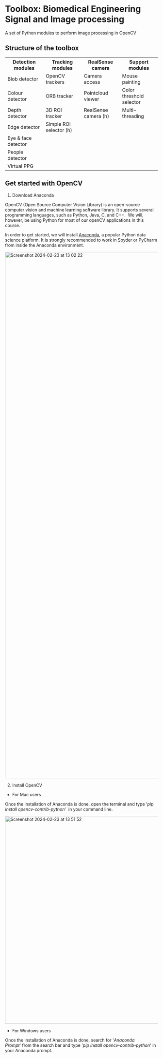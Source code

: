 # Toolbox: Biomedical Engineering Signal and Image processing

A set of Python modules to perform image processing in OpenCV

## Structure of the toolbox

<table style="width:100%">
  <tr>
    <th style="width:25%">Detection modules</th>
    <th style="width:25%">Tracking modules</th>
    <th style="width:25%">RealSense camera</th>
    <th style="width:25%">Support modules</th>
  </tr>
  <tr>
    <td>Blob detector</td>
    <td>OpenCV trackers</td>
    <td>Camera access</td>
    <td>Mouse painting</td>
  </tr>
  <tr>
    <td>Colour detector</td>
    <td>ORB tracker</td>
    <td>Pointcloud viewer</td>
    <td>Color threshold selector </td>
  </tr>
  <tr>
    <td>Depth detector</td>
    <td>3D ROI tracker</td>
    <td>RealSense camera (h)</td>
    <td>Multi-threading </td>
  </tr>
  <tr>
    <td>Edge detector</td>
    <td> Simple ROI selector (h) </td>
    <td> </td>
    <td> </td>
  </tr>
  <tr>
    <td>Eye & face detector</td>
    <td> </td>
    <td> </td>
    <td> </td>
  </tr>
  <tr>
    <td>People detector</td>
    <td> </td>
    <td> </td>
    <td> </td>
  </tr>
  <tr>
    <td>Virtual PPG</td>
    <td> </td>
    <td> </td>
    <td> </td>
  </tr>

</table>

## Get started with OpenCV

1. Download Anaconda

OpenCV (Open Source Computer Vision Library) is an open-source computer vision and machine learning software library. It supports several programming languages, such as Python, Java, C, and C++.  We will, however, be using Python for most of our openCV applications in this course. 

In order to get started, we will install [Anaconda](https://www.anaconda.com/download), a popular Python data science platform. It is strongly recommended to work in Spyder or PyCharm from inside the Anaconda environment.

<img width="1728" alt="Screenshot 2024-02-23 at 13 02 22" src="https://github.com/vubir-projectEIT/Image_Processing/assets/152272505/c96af1be-6622-4fca-9b58-d3c694fd112b">


2. Install OpenCV

  - For Mac users 

Once the installation of Anaconda is done, open the terminal and type '*pip install opencv-contrib-python*'  in your command line.

<img width="682" alt="Screenshot 2024-02-23 at 13 51 52" src="https://github.com/vubir-projectEIT/Image_Processing/assets/152272505/0dab2886-7c4e-4ca9-ab7a-a8aa9e63567e">

  - For Windows users

Once the installation of Anaconda is done, search for '*Anaconda Prompt*' from the search bar and type '*pip install opencv-contrib-python*' in your Anaconda prompt.
